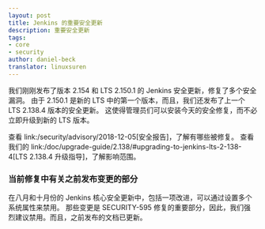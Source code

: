 ```yaml
---
layout: post
title: Jenkins 的重要安全更新
description: 重要安全更新
tags:
- core
- security
author: daniel-beck
translator: linuxsuren
---
```


我们刚刚发布了版本 2.154 和 LTS 2.150.1 的 Jenkins 安全更新，修复了多个安全漏洞。
由于 2.150.1 是新的 LTS 中的第一个版本，而且，我们还发布了上一个 LTS 2.138.4 版本的安全更新。
这使得管理员们可以安装今天的安全修复，而不必立即升级到新的 LTS 版本。

查看 link:/security/advisory/2018-12-05[安全报告]，了解有哪些被修复。
查看我们的 link:/doc/upgrade-guide/2.138/#upgrading-to-jenkins-lts-2-138-4[LTS 2.138.4 升级指导]，了解影响范围。

### 当前修复中有关之前发布变更的部分

在八月和十月份的 Jenkins 核心安全更新中，包括一项改进，可以通过设置多个系统属性来禁用。
那些变更是 SECURITY-595 修复的重要部分，因此，我们强烈建议禁用。而且，之前发布的文档已更新。